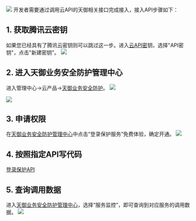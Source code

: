 ![](https://mc.qcloudimg.com/static/img/a20004df34e926fc134cd96d0d8e9441/image.png)
开发者需要通过调用云API的天御相关接口完成接入，接入API步骤如下：

## 1. 获取腾讯云密钥
如果您已经具有了腾讯云密钥则可以跳过这一步。进入[云API密](https://console.cloud.tencent.com/capi)钥，选择"API密钥"，点击"新建密钥"。
![](https://mc.qcloudimg.com/static/img/fd83fe8c74b72782340dd0f765c72b0d/image.png)

## 2. 进入天御业务安全防护管理中心
进入管理中心->云产品->[天御业务安全防护](https://console.cloud.tencent.com/tianyu/overview)。
![](https://mc.qcloudimg.com/static/img/c27f47c4d334cee1fb94d8d8da3c62f0/image.png)

![](https://mc.qcloudimg.com/static/img/a3621dad678296cece106b38e9909df8/image.png)

## 3. 申请权限
在[天御业务安全防护管理中心](https://console.cloud.tencent.com/tianyu/overview)中点击“登录保护服务”免费体验，确定开通。
![](https://mc.qcloudimg.com/static/img/288129736d9a038cd8e5b8e9457c90e6/image.png)

## 4. 按照指定API写代码
[登录保护API](/doc/product/295/6609)

## 5. 查询调用数据
进入[天御业务安全防护管理中心](https://console.cloud.tencent.com/tianyu/service/LoginProtection)，选择“服务监控”，即可查询到对应服务的调用数据。
![](https://mc.qcloudimg.com/static/img/bc1169e3a5943c2957d41090ac256bca/image.png)
